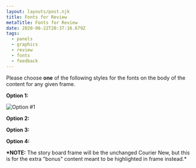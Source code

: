 ```yaml
---
layout: layouts/post.njk
title: Fonts for Review
metaTitle: Fonts for Review
date: 2020-06-22T20:37:16.679Z
tags:
  - panels
  - graphics
  - review
  - fonts
  - feedback
---
```

Please choose **one** of the following styles for the fonts on the body of the content for any given frame.

**Option 1:**

![Option #1](/images/washorsanitize_f2.png "Font Option #1")

**Option 2:**

**Option 3:**

**Option 4:**

**\*NOTE:** The story board frame will be the unchanged Courier New, but this is for the extra "bonus" content meant to be highlighted in frame instead.*